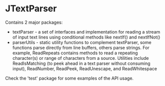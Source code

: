 JTextParser
==============

Contains 2 major packages:
* textParser - a set of interfaces and implementation for reading a stream of input text lines using conditional methods like nextIf() and nextIfNot()
* parserUtils - static utility functions to complement textParser, some functions parse directly from line buffers, others parse strings. For example, ReadRepeats contains methods to read a repeating character(s) or range of characters from a source. Utilities include ReadIsMatching (to peek ahead in a text parser without consuming input), ReadNumber, ReadPeek, ReadUnescape, and ReadWhitespace


Check the 'test' package for some examples of the API usage.